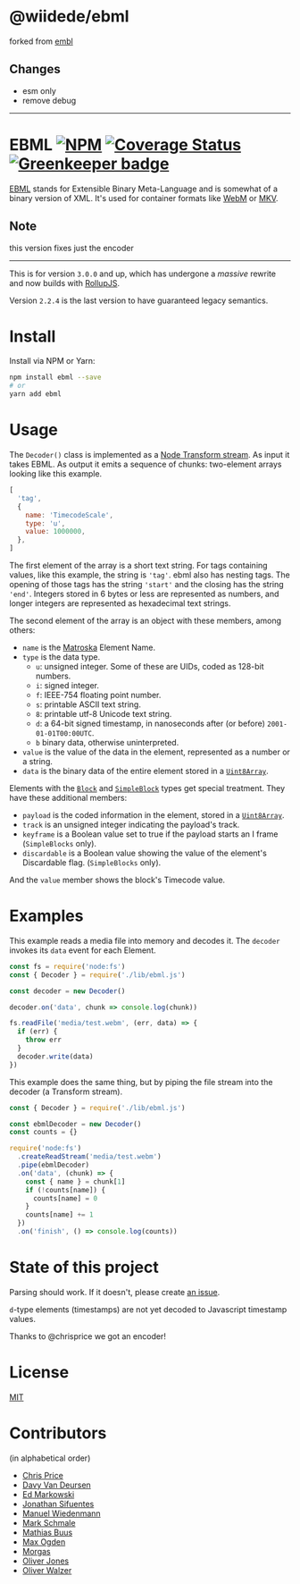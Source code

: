 # @wiidede/ebml

forked from [embl](https://github.com/node-ebml/node-ebml)

## Changes

- esm only
- remove debug

---

# EBML [![NPM](https://nodei.co/npm/ebml.png?compact=true)](https://www.npmjs.com/package/ebml) [![Coverage Status](https://codecov.io/gh/node-ebml/node-ebml/branch/master/graph/badge.svg)](https://codecov.io/gh/node-ebml/node-ebml) [![Greenkeeper badge](https://badges.greenkeeper.io/node-ebml/node-ebml.svg)](https://greenkeeper.io/)

[EBML][ebml] stands for Extensible Binary Meta-Language and is somewhat of a
binary version of XML. It's used for container formats like [WebM][webm] or
[MKV][mkv].

## Note

this version fixes just the encoder

---

This is for version `3.0.0` and up, which has undergone a _massive_ rewrite and
now builds with [RollupJS][rollup].

Version `2.2.4` is the last version to have guaranteed legacy semantics.

# Install

Install via NPM or Yarn:

```bash
npm install ebml --save
# or
yarn add ebml
```

# Usage

The `Decoder()` class is implemented as a [Node Transform stream][node-stream-transform].
As input it takes EBML. As output it emits a sequence of chunks: two-element
arrays looking like this example.

```js
[
  'tag',
  {
    name: 'TimecodeScale',
    type: 'u',
    value: 1000000,
  },
]
```

The first element of the array is a short text string. For tags containing
values, like this example, the string is `'tag'`. ebml also has nesting tags.
The opening of those tags has the string `'start'` and the closing has the
string `'end'`. Integers stored in 6 bytes or less are represented as numbers,
and longer integers are represented as hexadecimal text strings.

The second element of the array is an object with these members, among others:

- `name` is the [Matroska][mkv] Element Name.
- `type` is the data type.
  - `u`: unsigned integer. Some of these are UIDs, coded as 128-bit numbers.
  - `i`: signed integer.
  - `f`: IEEE-754 floating point number.
  - `s`: printable ASCII text string.
  - `8`: printable utf-8 Unicode text string.
  - `d`: a 64-bit signed timestamp, in nanoseconds after (or before) `2001-01-01T00:00UTC`.
  - `b` binary data, otherwise uninterpreted.
- `value` is the value of the data in the element, represented as a number or a string.
- `data` is the binary data of the entire element stored in a [`Uint8Array`][mdn-uint8array].

Elements with the [`Block`][mkv-block] and [`SimpleBlock`][mkv-sblock] types
get special treatment. They have these additional members:

- `payload` is the coded information in the element, stored in a [`Uint8Array`][mdn-uint8array].
- `track` is an unsigned integer indicating the payload's track.
- `keyframe` is a Boolean value set to true if the payload starts an I frame (`SimpleBlocks` only).
- `discardable` is a Boolean value showing the value of the element's Discardable flag. (`SimpleBlocks` only).

And the `value` member shows the block's Timecode value.

# Examples

This example reads a media file into memory and decodes it. The `decoder`
invokes its `data` event for each Element.

```js
const fs = require('node:fs')
const { Decoder } = require('./lib/ebml.js')

const decoder = new Decoder()

decoder.on('data', chunk => console.log(chunk))

fs.readFile('media/test.webm', (err, data) => {
  if (err) {
    throw err
  }
  decoder.write(data)
})
```

This example does the same thing, but by piping the file stream into the decoder (a Transform stream).

```js
const { Decoder } = require('./lib/ebml.js')

const ebmlDecoder = new Decoder()
const counts = {}

require('node:fs')
  .createReadStream('media/test.webm')
  .pipe(ebmlDecoder)
  .on('data', (chunk) => {
    const { name } = chunk[1]
    if (!counts[name]) {
      counts[name] = 0
    }
    counts[name] += 1
  })
  .on('finish', () => console.log(counts))
```

# State of this project

Parsing should work. If it doesn't, please create [an issue][new-issue].

`d`-type elements (timestamps) are not yet decoded to Javascript timestamp
values.

Thanks to @chrisprice we got an encoder!

# License

[MIT](./LICENSE)

# Contributors

(in alphabetical order)

- [Chris Price](https://github.com/chrisprice)
- [Davy Van Deursen](https://github.com/dvdeurse)
- [Ed Markowski](https://github.com/siphontv)
- [Jonathan Sifuentes](https://github.com/jayands)
- [Manuel Wiedenmann](https://github.com/fsmanuel)
- [Mark Schmale](https://github.com/themasch)
- [Mathias Buus](https://github.com/mafintosh)
- [Max Ogden](https://github.com/maxogden)
- [Morgas](https://github.com/Morgas01)
- [Oliver Jones](https://github.com/OllieJones)
- [Oliver Walzer](https://github.com/owcd)

[ebml]: http://ebml.sourceforge.net/
[new-issue]: https://github.com/node-ebml/node-ebml/issues/new
[mdn-uint8array]: https://developer.mozilla.org/en-US/docs/Web/JavaScript/Reference/Global_Objects/Uint8Array
[node-stream-transform]: https://nodejs.org/api/stream.html#stream_class_stream_transform
[mkv]: http://www.matroska.org/technical/specs/index.html
[rollup]: https://rollupjs.org/
[mkv-block]: https://www.matroska.org/technical/specs/index.html#block_structure
[mkv-sblock]: https://www.matroska.org/technical/specs/index.html#simpleblock_structure
[webm]: https://www.webmproject.org/
